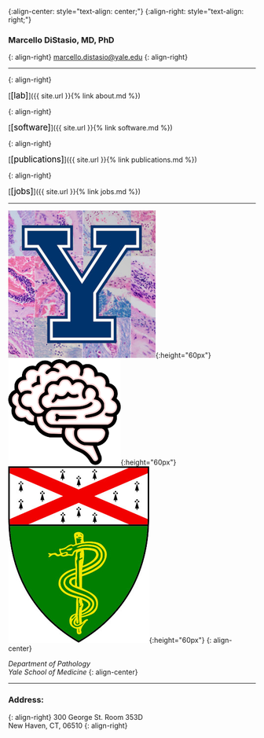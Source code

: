 {:align-center: style="text-align: center;"}
{:align-right: style="text-align: right;"}

### Marcello DiStasio, MD, PhD
{: align-right}
<marcello.distasio@yale.edu>
{: align-right}

---

{: align-right}

[<span style="color:black; font-size: 1.2em;">[lab]</span>]({{ site.url }}{% link about.md %})

{: align-right}

[<span style="color:black; font-size: 1.2em;">[software]</span>]({{ site.url }}{% link software.md %})

{: align-right}

[<span style="color:black; font-size: 1.2em;">[publications]</span>]({{ site.url }}{% link publications.md %})

{: align-right}

[<span style="color:black; font-size: 1.2em;">[jobs]</span>]({{ site.url }}{% link jobs.md %})

---

![YCFNI logo](/assets/img/Yale_Lymphocytes_HandE.jpg){:height="60px"} &nbsp; ![Brain icon](/assets/img/BrainIcon_NoBorder.png){:height="60px"} &nbsp; ![YSM sheild](/assets/img/ysm_shield.jpg){:height="60px"} 
{: align-center}


*Department of Pathology*  
*Yale School of Medicine*
{: align-center}

---

### Address:
{: align-right}
300 George St. Room 353D<br>
New Haven, CT, 06510
{: align-right}
